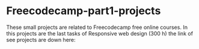 # Freecodecamp-part1-projects
These small projects are related to Freecodecamp free online courses.
In this projects are the last tasks of Responsive web design (300 h)
the link of see projects are down here:
